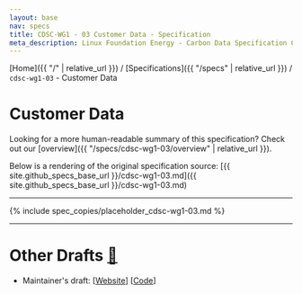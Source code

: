 ```yaml
---
layout: base
nav: specs
title: CDSC-WG1 - 03 Customer Data - Specification
meta_description: Linux Foundation Energy - Carbon Data Specification Consortium (CDSC) - Customer DataWorking Group (WG1) - Specifications - cdsc-wg1-03 - Customer Data
---
```

[Home]({{ "/" | relative_url }}) / [Specifications]({{ "/specs" | relative_url }}) / `cdsc-wg1-03` - Customer Data

# Customer Data

Looking for a more human-readable summary of this specification? Check out our [overview]({{ "/specs/cdsc-wg1-03/overview" | relative_url }}).

Below is a rendering of the original specification source: [{{ site.github_specs_base_url }}/cdsc-wg1-03.md]({{ site.github_specs_base_url }}/cdsc-wg1-03.md)

---

{% include spec_copies/placeholder_cdsc-wg1-03.md %}

---

# Other Drafts <a id="other-drafts" href="#other-drafts" class="permalink">🔗</a>

* Maintainer's draft: [[Website](https://daniel-utilityapi.github.io/Customer-Data/specs/cdsc-wg1-03)] [[Code](https://github.com/daniel-utilityapi/Customer-Data/blob/main/specifications/cdsc-wg1-03.md)]
